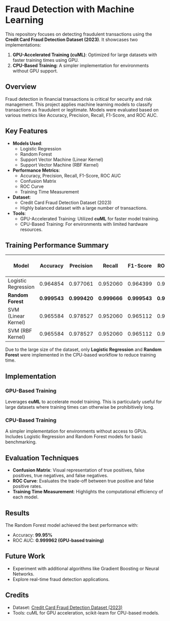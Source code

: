 # Fraud Detection with Machine Learning

This repository focuses on detecting fraudulent transactions using the **Credit Card Fraud Detection Dataset (2023)**. It showcases two implementations:  
1. **GPU-Accelerated Training (cuML)**: Optimized for large datasets with faster training times using GPU.  
2. **CPU-Based Training**: A simpler implementation for environments without GPU support.  

## Overview
Fraud detection in financial transactions is critical for security and risk management. This project applies machine learning models to classify transactions as fraudulent or legitimate. Models were evaluated based on various metrics like Accuracy, Precision, Recall, F1-Score, and ROC AUC.

## Key Features
- **Models Used**:
  - Logistic Regression
  - Random Forest
  - Support Vector Machine (Linear Kernel)
  - Support Vector Machine (RBF Kernel)
- **Performance Metrics**:
  - Accuracy, Precision, Recall, F1-Score, ROC AUC
  - Confusion Matrix
  - ROC Curve
  - Training Time Measurement
- **Dataset**:
  - Credit Card Fraud Detection Dataset (2023)
  - Highly balanced dataset with a large number of transactions.
- **Tools**:
  - GPU-Accelerated Training: Utilized **cuML** for faster model training.
  - CPU-Based Training: For environments with limited hardware resources.

## Training Performance Summary
| Model                | Accuracy | Precision | Recall  | F1-Score | ROC AUC  | Training Time (GPU) | Training Time (CPU) |
|----------------------|----------|-----------|---------|----------|----------|----------------------|----------------------|
| Logistic Regression  | 0.964854 | 0.977061  | 0.952060| 0.964399 | 0.993506 | 3.04 seconds         | 3.80 seconds         | 
| **Random Forest**      |**0.999543** | **0.999420**  | **0.999666**| **0.999543** | **0.999962** | **2.42 seconds**        | **711.89 seconds**       | 
| SVM (Linear Kernel)  | 0.965584 | 0.978527  | 0.952060| 0.965112 | 0.993143 | 58.29 seconds        | ---                  |
| SVM (RBF Kernel)     | 0.965584 | 0.978527  | 0.952060| 0.965112 | 0.999780 | 14.54 seconds        | ---                  |

Due to the large size of the dataset, only **Logistic Regression** and **Random Forest** were implemented in the CPU-based workflow to reduce training time.

## Implementation
### GPU-Based Training
Leverages **cuML** to accelerate model training. This is particularly useful for large datasets where training times can otherwise be prohibitively long.

### CPU-Based Training
A simpler implementation for environments without access to GPUs. Includes Logistic Regression and Random Forest models for basic benchmarking.

## Evaluation Techniques
- **Confusion Matrix**: Visual representation of true positives, false positives, true negatives, and false negatives.
- **ROC Curve**: Evaluates the trade-off between true positive and false positive rates.
- **Training Time Measurement**: Highlights the computational efficiency of each model.

## Results
The Random Forest model achieved the best performance with:

- Accuracy: **99.95%**
- ROC AUC: **0.999962 (GPU-based training)**

## Future Work
- Experiment with additional algorithms like Gradient Boosting or Neural Networks.
- Explore real-time fraud detection applications.

## Credits
- Dataset: [Credit Card Fraud Detection Dataset (2023)](https://www.kaggle.com/datasets/nelgiriyewithana/credit-card-fraud-detection-dataset-2023)
- Tools: cuML for GPU acceleration, scikit-learn for CPU-based models.
